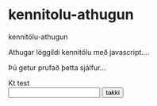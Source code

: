 kennitolu-athugun
=================

kennitölu-athugun


Athugar löggildi kennitölu með javascript....


Þú getur prufað þetta sjálfur...
<!DOCTYPE html>
<html>
    <head>
        <title></title>
        <meta http-equiv="Content-Type" content="text/html; charset=UTF-8">
    </head>
    <body>
        <div>Kt test</div>
        <input type="text" id="kt" />
        <button id="btn-kt" >takki</button>
        <script>
            /**
            * 
            * iskt skilar satt ef kennitalan er lögleg.
            * 
            * Höfundur: Stefán Berg Jansson.
            * 
            * Ég ábyrgist ekki neitt en ég gef þetta út sem public domain. Verði þér að góðu.
            * 
            */

           (function makeStringTrimGlobal() {
               'use strict';
               if (typeof String.prototype.trim !== 'function' || typeof String.trim !== 'function') {
                   String.prototype.trim = function () { return this.replace(/^\s+|\s+$/g, ''); };
               }
           }());
           function iskt(kt) {
               'use strict';
               var sum, testNumber, len, algo, isLegit, i;
               isLegit = false;
               if ((typeof kt === 'string')) {
                   sum        = 0;
                   testNumber = 0;
                   algo       = [2, 3, 4, 5, 6, 7, 2, 3];//sjá http://is.wikipedia.org/wiki/Kennitala
                   len        = kt.length;
                   //færlægja bil á undan og eftir og fjarlægja "-" áður en við athugum löggildi kennitölunar.
                   if (len > 10) {
                       if (len > 11) {
                           kt  = kt.trim(); // eða kt.replace(/^\s+|\s+$/g, ''); ef þú villt ekki nota makeStringTrimGlobal().
                           kt  = kt.replace(/[\- ]/g, '');
                           len = kt.length;
                       } else if (len === 11) {
                           kt  = kt.replace(/[\- ]/, '');
                           len = kt.length;
                       }
                   }
                   //athugum löggildi kennitölunnar
                   if (len === 10 && (!isNaN(kt))) {
                       i = 8;
                       while (i > 0) {
                           sum += parseInt(kt.charAt(i - 1), 10) * algo[(8 - i)];
                           i = i - 1;
                       }
                       testNumber = 11 - (sum % 11);
                       // && ((kt.charAt(9) === '9') || (kt.charAt(9) === '0')) sem afmarkar til 2099
                       if ((testNumber === parseInt(kt.charAt(8), 10)) || ((testNumber === 11) && (parseInt(kt.charAt(8), 10) === 0))) {
                           isLegit = true;
                       }
                   }
               }
               return isLegit;
           }
        </script>
        <script>
            var btn = document.getElementById('btn-kt');
            btn.onclick = handle;
            function handle() {
                'use strict';
                var val = document.getElementById('kt');
                alert(iskt(val.value));
            }
        </script>
    </body>
</html>

